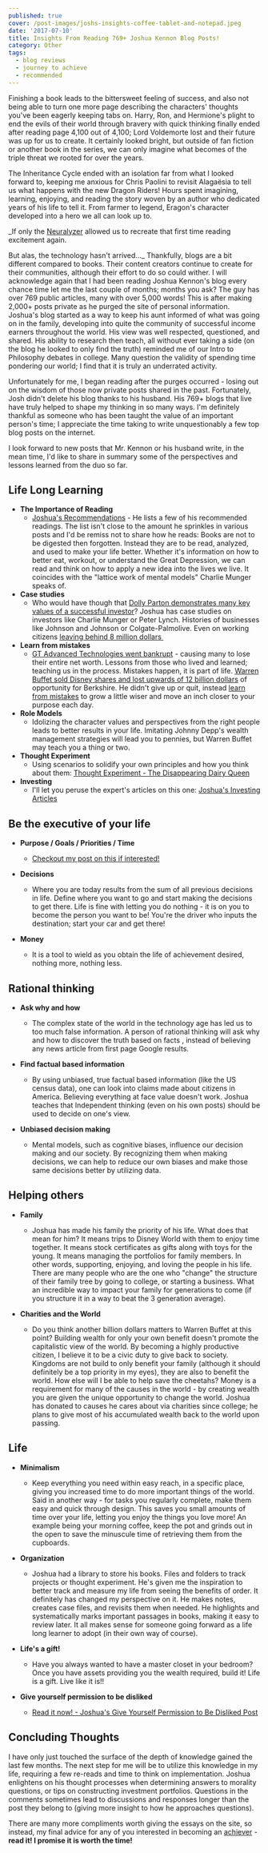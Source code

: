 ```yaml
---
published: true
cover: /post-images/joshs-insights-coffee-tablet-and-notepad.jpeg
date: '2017-07-10'
title: Insights From Reading 769+ Joshua Kennon Blog Posts!
category: Other
tags:
  - blog reviews
  - journey to achieve
  - recommended
---
```


Finishing a book leads to the bittersweet feeling of success, and also not being able to turn one more page describing the characters' thoughts you've been eagerly keeping tabs on. Harry, Ron, and Hermione's plight to end the evils of their world through bravery with quick thinking finally ended after reading page 4,100 out of 4,100; Lord Voldemorte lost and their future was up for us to create. It certainly looked bright, but outside of fan fiction or another book in the series, we can only imagine what becomes of the triple threat we rooted for over the years.

The Inheritance Cycle ended with an isolation far from what I looked forward to, keeping me anxious for Chris Paolini to revisit Alagaësia to tell us what happens with the new Dragon Riders! Hours spent imagining, learning, enjoying, and reading the story woven by an author who dedicated years of his life to tell it. From farmer to legend, Eragon's character developed into a hero we all can look up to.

\_If only the [Neuralyzer](https://en.wikipedia.org/wiki/Neuralyzer) allowed us to recreate that first time reading excitement again.

But alas, the technology hasn't arrived...\_ Thankfully, blogs are a bit different compared to books. Their content creators continue to create for their communities, although their effort to do so could wither. I will acknowledge again that I had been reading Joshua Kennon's blog every chance time let me the last couple of months; months you ask? The guy has over 769 public articles, many with over 5,000 words! This is after making 2,000+ posts private as he purged the site of personal information. Joshua's blog started as a way to keep his aunt informed of what was going on in the family, developing into quite the community of successful income earners throughout the world. His view was well respected, questioned, and shared. His ability to research then teach, all without ever taking a side (on the blog he looked to only find the truth) reminded me of our Intro to Philosophy debates in college. Many question the validity of spending time pondering our world; I find that it is truly an underrated activity.

Unfortunately for me, I began reading after the purges occurred - losing out on the wisdom of those now private posts shared in the past. Fortunately, Josh didn't delete his blog thanks to his husband. His 769+ blogs that live have truly helped to shape my thinking in so many ways. I'm definitely thankful as someone who has been taught the value of an important person's time; I appreciate the time taking to write unquestionably a few top blog posts on the internet.

I look forward to new posts that Mr. Kennon or his husband write, in the mean time, I'd like to share in summary some of the perspectives and lessons learned from the duo so far.

## Life Long Learning

- **The Importance of Reading**
  - [Joshua's Recommendations](https://www.joshuakennon.com/category/book-recommendations/) \- He lists a few of his recommended readings. The list isn't close to the amount he sprinkles in various posts and I'd be remiss not to share how he reads: Books are not to be digested then forgotten. Instead they are to be read, analyzed, and used to make your life better. Whether it's information on how to better eat, workout, or understand the Great Depression, we can read and think on how to apply a new idea into the lives we live. It coincides with the "lattice work of mental models" Charlie Munger speaks of.
- **Case studies**
  - Who would have though that [Dolly Parton demonstrates many key values of a successful investor](https://www.joshuakennon.com/dolly-parton/)? Joshua has case studies on investors like Charlie Munger or Peter Lynch. Histories of businesses like Johnson and Johnson or Colgate-Palmolive. Even on working citizens [leaving behind 8 million dollars ](https://www.joshuakennon.com/janitor-ronald-read-leaves-behind-8000000-secret-fortune/)
- **Learn from mistakes**
  - [GT Advanced Technologies went bankrupt](https://www.joshuakennon.com/gt-advanced-technologies-bankruptcy/) \- causing many to lose their entire net worth. Lessons from those who lived and learned; teaching us in the process. Mistakes happen, it is part of life. [Warren Buffet sold Disney shares and lost upwards of 12 billion dollars](https://www.joshuakennon.com/warren-buffetts-12-billion-disney-mistake/) of opportunity for Berkshire. He didn't give up or quit, instead [learn from mistakes](https://www.kalebmckelvey.com/moving-is-an-adventure-one-full-of-mistakes-and-growth) to grow a little wiser and move an inch closer to your purpose each day.
- **Role Models**
  - Idolizing the character values and perspectives from the right people leads to better results in your life. Imitating Johnny Depp's wealth management strategies will lead you to pennies, but Warren Buffet may teach you a thing or two.
- **Thought Experiment**
  - Using scenarios to solidify your own principles and how you think about them: [Thought Experiment - The Disappearing Dairy Queen](https://www.joshuakennon.com/thought-experiment-the-disappearing-dairy-queen/)
- **Investing**
  - I'll let you peruse the expert's articles on this one: [Joshua's Investing Articles](https://www.joshuakennon.com/category/investing-articles/)

## Be the executive of your life

- **Purpose / Goals / Priorities / Time**

  - [Checkout my post on this if interested!](https://kalebmckelvey.com/each-day-in-our-lives-matter-live-them-with-purpose)

- **Decisions**
  - Where you are today results from the sum of all previous decisions in life. Define where you want to go and start making the decisions to get there. Life is fine with letting you do nothing - it is on you to become the person you want to be! You're the driver who inputs the destination; start your car and get there!
- **Money**
  - It is a tool to wield as you obtain the life of achievement desired, nothing more, nothing less.

## Rational thinking

- **Ask why and how**

  - The complex state of the world in the technology age has led us to too much false information. A person of rational thinking will ask why and how to discover the truth based on facts , instead of believing any news article from first page Google results.

- **Find factual based information**

  - By using unbiased, true factual based information (like the US census data), one can look into claims made about citizens in America. Believing everything at face value doesn't work. Joshua teaches that Independent thinking (even on his own posts) should be used to decide on one's view.

- **Unbiased decision making**
  - Mental models, such as cognitive biases, influence our decision making and our society. By recognizing them when making decisions, we can help to reduce our own biases and make those same decisions better by utilizing data.

## Helping others

- **Family**

  - Joshua has made his family the priority of his life. What does that mean for him? It means trips to Disney World with them to enjoy time together. It means stock certificates as gifts along with toys for the young. It means managing the portfolios for family members. In other words, supporting, enjoying, and loving the people in his life. There are many people who are the one who "change" the structure of their family tree by going to college, or starting a business. What an incredible way to impact your family for generations to come (if you structure it in a way to beat the 3 generation average).

- **Charities and the World**
  - Do you think another billion dollars matters to Warren Buffet at this point? Building wealth for only your own benefit doesn't promote the capitalistic view of the world. By becoming a highly productive citizen, I believe it to be a civic duty to give back to society. Kingdoms are not build to only benefit your family (although it should definitely be a top priority in my eyes), they are also to benefit the world. How else will I be able to help save the cheetahs? Money is a requirement for many of the causes in the world - by creating wealth you are given the unique opportunity to change the world. Joshua has donated to causes he cares about via charities since college; he plans to give most of his accumulated wealth back to the world upon passing.

## Life

- **Minimalism**

  - Keep everything you need within easy reach, in a specific place, giving you increased time to do more important things of the world. Said in another way - for tasks you regularly complete, make them easy and quick through design. This saves you small amounts of time over your life, letting you enjoy the things you love more! An example being your morning coffee, keep the pot and grinds out in the open to save the minuscule time of retrieving them from the cupboards.

- **Organization**

  - Joshua had a library to store his books. Files and folders to track projects or thought experiment. He's given me the inspiration to better track and measure my life from seeing the benefits of order. It definitely has changed my perspective on it. He makes notes, creates case files, and revisits them when needed. He highlights and systematically marks important passages in books, making it easy to review later. It all makes sense for someone going forward as a life long learner to adopt (in their own way of course).

- **Life's a gift!**

  - Have you always wanted to have a master closet in your bedroom? Once you have assets providing you the wealth required, build it! Life is a gift. Live like it is!!

- **Give yourself permission to be disliked**
  - [Read it now! - Joshua's Give Yourself Permission to Be Disliked Post](https://www.joshuakennon.com/give-yourself-permission-to-be-disliked/)

## Concluding Thoughts

I have only just touched the surface of the depth of knowledge gained the last few months. The next step for me will be to utilize this knowledge in my life, requiring a few re-reads and time to think on implementation. Joshua enlightens on his thought processes when determining answers to morality questions, or tips on constructing investment portfolios. Questions in the comments sometimes lead to discussions and responses longer than the post they belong to (giving more insight to how he approaches questions).

There are many more compliments worth giving the essays on the site, so instead, my final advice for any of you interested in becoming an [achiever](https://kalebmckelvey.com/journey-to-achieve/about-the-journey) \- **read it! I promise it is worth the time!**
